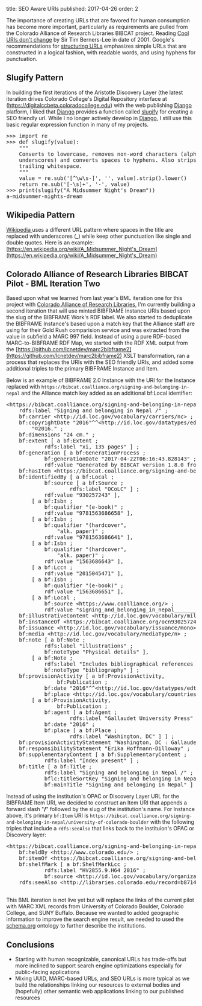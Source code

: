 title: SEO Aware URIs
published: 2017-04-26
order: 2

The importance of creating URLs that are favored for human consumption
has become more important, particularly as requirements are pulled from
the Colorado Alliance of Research Libraries BIBCAT project. Reading 
[Cool URIs don't change][REF2] by Sir Tim Berners-Lee in date of 2001. 
Google's recommendations for [structuring URLs]("#ref-2") emphasizes simple
URLs that are constructed in a logical fashion, with readable words, and 
using hyphens for punctuation. 

## Slugify Pattern
In building the first iterations of the Aristotle Discovery Layer (the 
latest iteration drives Colorado College's Digital Repository interface
at (https://digitalccbeta.coloradocollege.edu) with the web publishing 
[Django][DJGO] platform, I liked that [Django][DJGO] provides a function 
called [slugify](https://docs.djangoproject.com/en/1.11/ref/utils/#django.utils.text.slugify) for creating a 
SEO friendly url. While I no longer actively develop in [Django][DJGO],
I still use this basic regular expression function in many of my projects.

<pre>&gt;&gt;&gt; import re
&gt;&gt;&gt; def slugify(value):
    """
    Converts to lowercase, removes non-word characters (alphanumerics and
    underscores) and converts spaces to hyphens. Also strips leading and
    trailing whitespace.
    """
    value = re.sub('[^\w\s-]', '', value).strip().lower()
    return re.sub('[-\s]+', '-', value)
&gt;&gt;&gt; print(slugify("A Midsummer Night's Dream"))
a-midsummer-nights-dream
</pre>

## Wikipedia Pattern
[Wikipedia ](https://en.wikipedia.org) uses a different URL pattern where spaces in the title are replaced with underscores
(**_**) while keep other punctuation like single and double quotes. Here is an example: 
[https://en.wikipedia.org/wiki/A_Midsummer_Night's_Dream](https://en.wikipedia.org/wiki/A_Midsummer_Night's_Dream)

## Colorado Alliance of Research Libraries BIBCAT Pilot - BML Iteration Two 
Based upon what we learned from last year's BML iteration one for this project 
with [Colorado Alliance of Research Libraries](https://coalliance.org), I'm
currently building a second iteration that will use minted BIBFRAME Instance 
URIs based upon the slug of the BIBFRAME Work's RDF label. We also started to 
deduplicate the BIBFRAME Instance's based upon a match key that the Alliance staff
are using for their Gold Rush comparision service and was extracted from the value
in subfield a MARC 997 field. Instead of using a pure RDF-based MARC-to-BIBFRAME
RDF Map, we started with the RDF XML output from the [https://github.com/lcnetdev/marc2bibframe2](https://github.com/lcnetdev/marc2bibframe2)
XSLT transformation, ran a process that replaces the URIs with the SEO friendly
URIs, and added some additional triples to the primary BIBFRAME Instance and Item.

Below is an example of BIBFRAME 2.0 Instance with the URI for the Instance
replaced with `https://bibcat.coalliance.org/signing-and-belonging-in-nepal` 
and the Alliance match key added as an additional bf:Local identifier:

<pre>&lt;https://bibcat.coalliance.org/signing-and-belonging-in-nepal&gt; a bf:Instance ;
    rdfs:label "Signing and belonging in Nepal /" ;
    bf:carrier &lt;http://id.loc.gov/vocabulary/carriers/nc&gt; ;
    bf:copyrightDate "2016"^^&lt;http://id.loc.gov/datatypes/edtf&gt;,
        "&copy;2016." ;
    bf:dimensions "24 cm." ;
    bf:extent [ a bf:Extent ;
            rdfs:label "xi, 135 pages" ] ;
    bf:generation [ a bf:GenerationProcess ;
            bf:generationDate "2017-04-22T06:16:43.828143" ;
            rdf:value "Generated by BIBCAT version 1.8.0 from KnowledgeLinks.io"^^xsd:string ] ;
    bf:hasItem &lt;https://bibcat.coalliance.org/signing-and-belonging-in-nepal/university-of-colorado-boulder&gt; ;
    bf:identifiedBy [ a bf:Local ;
            bf:source [ a bf:Source ;
                    rdfs:label "OCoLC" ] ;
            rdf:value "930257243" ],
        [ a bf:Isbn ;
            bf:qualifier "(e-book)" ;
            rdf:value "9781563686658" ],
        [ a bf:Isbn ;
            bf:qualifier "(hardcover",
                "alk. paper)" ;
            rdf:value "9781563686641" ],
        [ a bf:Isbn ;
            bf:qualifier "(hardcover",
                "alk. paper)" ;
            rdf:value "1563686643" ],
        [ a bf:Lccn ;
            rdf:value "2015045471" ],
        [ a bf:Isbn ;
            bf:qualifier "(e-book)" ;
            rdf:value "1563686651" ],
        [ a bf:Local ;
            bf:source &lt;https://www.coalliance.org/&gt; ;
            rdf:value "signing_and_belonging_in_nepal___________________________________2016_______gallaudet_a________________________________________hoffmann_dilloway__e_______________" ] ;
    bf:illustrativeContent &lt;http://id.loc.gov/vocabulary/millus/ill&gt; ;
    bf:instanceOf &lt;https://bibcat.coalliance.org/ocn930257243#Work&gt; ;
    bf:issuance &lt;http://id.loc.gov/vocabulary/issuance/mono&gt; ;
    bf:media &lt;http://id.loc.gov/vocabulary/mediaType/n&gt; ;
    bf:note [ a bf:Note ;
            rdfs:label "illustrations" ;
            bf:noteType "Physical details" ],
        [ a bf:Note ;
            rdfs:label "Includes bibliographical references and index." ;
            bf:noteType "bibliography" ] ;
    bf:provisionActivity [ a bf:ProvisionActivity,
                bf:Publication ;
            bf:date "2016"^^&lt;http://id.loc.gov/datatypes/edtf&gt; ;
            bf:place &lt;http://id.loc.gov/vocabulary/countries/dcu&gt; ],
        [ a bf:ProvisionActivity,
                bf:Publication ;
            bf:agent [ a bf:Agent ;
                    rdfs:label "Gallaudet University Press" ] ;
            bf:date "2016" ;
            bf:place [ a bf:Place ;
                    rdfs:label "Washington, DC" ] ] ;
    bf:provisionActivityStatement "Washington, DC : Gallaudet University Press, [2016]" ;
    bf:responsibilityStatement "Erika Hoffmann-Dilloway" ;
    bf:supplementaryContent [ a bf:SupplementaryContent ;
            rdfs:label "Index present" ] ;
    bf:title [ a bf:Title ;
            rdfs:label "Signing and belonging in Nepal /" ;
            bflc:titleSortKey "Signing and belonging in Nepal /" ;
            bf:mainTitle "Signing and belonging in Nepal" ] .
</pre>

Instead of using the
institution's OPAC or Discovery Layer URL for the BIBFRAME Item URI, we decided
to construct an Item URI that appends a forward slash "**/**" followed by the slug of 
the institution's name. For Instance above, it's primary `bf:Item` URI is
`https://bibcat.coalliance.org/signing-and-belonging-in-nepal/university-of-colorado-boulder` 
with the following triples that include a `rdfs:seeAlso` that links back to the instituion's
OPAC or Discovery layer:
   
<pre>
&lt;https://bibcat.coalliance.org/signing-and-belonging-in-nepal/university-of-colorado-boulder&gt; a bf:Item ;
    bf:heldBy &lt;http://www.colorado.edu/&gt; ;
    bf:itemOf &lt;https://bibcat.coalliance.org/signing-and-belonging-in-nepal&gt; ;
    bf:shelfMark [ a bf:ShelfMarkLcc ;
            rdfs:label "HV2855.9.H64 2016" ;
            bf:source &lt;http://id.loc.gov/vocabulary/organizations/dlc&gt; ] ;
    rdfs:seeAlso &lt;http://libraries.colorado.edu/record=b8714640&gt; .

</pre>

This BML iteration is not live yet but will replace the links of the current pilot with MARC XML records
from University of Colorado Boulder, Colorado College, and SUNY Buffalo. Because we wanted to added 
geographic information to improve the search engine result, we needed to used the [schema.org](http://schema.org/)
ontology to further describe the institutions. 
 
## Conclusions
*   Starting with human recognizable, canonical 
    URLs has trade-offs but more inclined to support search engine optimizations 
    especially for public-facing applications
*   Mixing UUID, MARC-based URLs, and SEO URLs is more typical as we build the
    relationships linking our resources to external bodies and (hopefully) other
    semantic web applications linking to our published resources

[DJGO]: https://www.djangoproject.com/
[REF2]: https://www.w3.org/Provider/Style/URI
